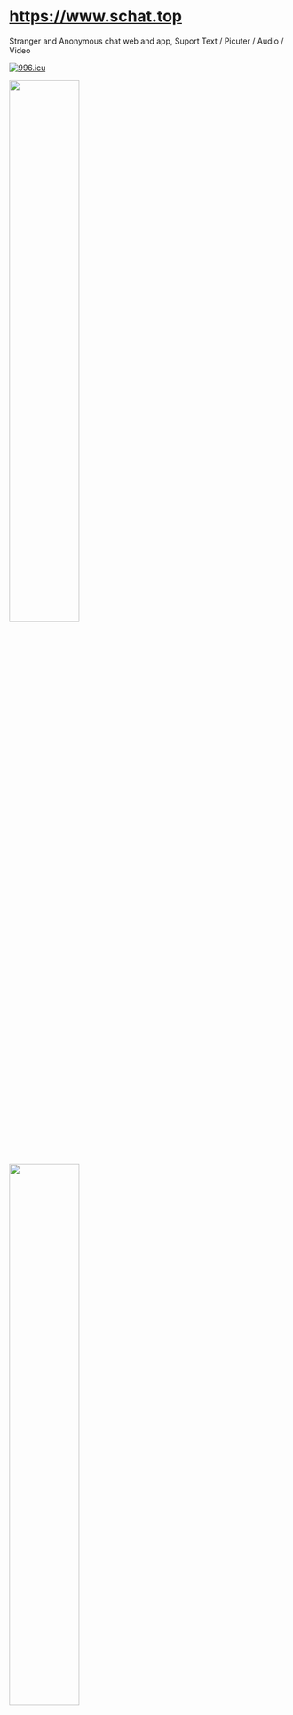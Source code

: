 # https://www.schat.top
Stranger and Anonymous chat web and app, Suport Text / Picuter / Audio / Video 


[![996.icu](https://img.shields.io/badge/link-996.icu-red.svg)](https://996.icu)


<img src="http://www.schat.top/icons/show/1.png" width="50%" height="50%" />

<img src="http://www.schat.top/icons/show/2.png?id=2" width="50%" height="50%" />

<img src="http://www.schat.top/icons/show/3.png" width="50%" height="50%" />

<img src="http://www.schat.top/icons/show/4.png" width="50%" height="50%" />

<img src="http://www.schat.top/icons/show/5.png" width="50%" height="50%" />

<img src="http://www.schat.top/icons/show/6.png" width="50%" height="50%" />

<img src="http://www.schat.top/icons/show/7.png" width="50%" height="50%" />

